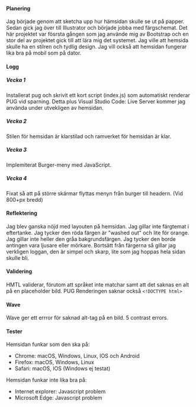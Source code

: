 #### Planering
Jag började genom att sketcha upp hur hämsidan skulle se ut på papper. Sedan gick jag 
över till Illustrator och började jobba med färgschemat. Det här projektet var fösrsta
gången som jag använde mig av Bootstrap och en stor del av projektet gick till att lära
mig det systemet. Jag ville att hemsida skulle ha en stilren och tydlig design. Jag vill också
att hemsidan fungerar lika bra på mobil som på dator.

#### Logg

##### Vecka 1
Installerat pug och skrivit ett kort script (index.js) som automatiskt renderar PUG vid sparning.
Detta plus Visual Studio Code: Live Server kommer jag använda under utvekligen av hemsidan.

##### Vecka 2
Stilen för hemsidan är klarstilad och ramverket för hemsidan är klar.

##### Vecka 3
Implemiterat Burger-meny med JavaScript.

##### Vecka 4
Fixat så att på större skärmar flyttas menyn från burger till headern. (Vid 800+px bredd)

#### Reflektering
Jag blev ganska nöjd med layouten på hemsidan. Jag gillar inte färgtemat i eftertanke. Jag tycker den röda färgen är "washed out" och lite för orange. Jag gillar inte heller den gråa bakgrundsfärgen. Jag tycker den borde antingen vara ljusare eller mörkare. Bortsätt från färgerna så gillar jag verkligen loggan, den är simpel och skarp, lite som jag hoppas hela sidan skulle bli. 

#### Validering
HMTL validerar, förutom att språket inte matchar samt att det saknas en alt på en placeholder bild.
PUG Renderingen saknar också ```<!DOCTYPE html>```

#### Wave
Wave ger ett errror för saknad alt-tag på en bild. 5 contrast errors.

#### Tester
Hemsidan funkar som den ska på:
  * Chrome: macOS, Windows, Linux, IOS och Android
  * Firefox: macOS, Windows, Linux
  * Safari: macOS, IOS (Windows ej testat)
  
Hemsidan funkar inte lika bra på:
  * Internet explorer: Javascript problem
  * Microsoft Edge: Javascript problem
  

